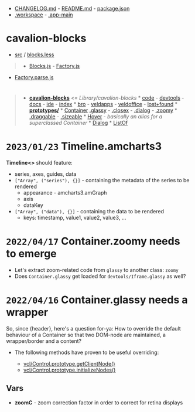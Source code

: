 * [CHANGELOG.md]() - [README.md]() - [package.json]()
* [.workspace](`(devtools/Workspace<${ws.getSpecializer()}>)`) - [.app-main](`(devtools/Main<${app.getSpecializer()}>)`)

# cavalion-blocks

* [src](:/) / [blocks.less](src/:)

> * [Blocks.js](src/:) - [Factory.js](src/:)
* [Factory.parse.js](src/:)

#

> * **[cavalion-blocks](src/:/)** _<= Library/cavalion-blocks_
	* [code](src/cavalion-blocks/:/) - [devtools](src/cavalion-blocks/:/) - [docs](src/cavalion-blocks/:/) - [ide](src/cavalion-blocks/:/) - [index](src/cavalion-blocks/:/)
	* [bro](src/cavalion-blocks/:/) - [veldapps](src/cavalion-blocks/:/) - [veldoffice](src/cavalion-blocks/:/) - [lost+found](src/cavalion-blocks/:/)
	* **[prototypes/](src/:)**
		* [Container](src/prototypes/:.js) [.glassy](src/prototypes/Container:.js) - [.closex](src/prototypes/Container:.js) - [.dialog](src/prototypes/Container:.js) - [.zoomy](src/prototypes/Container:.js)
			* [.draggable](src/prototypes/Container:.js) - [.sizeable](src/prototypes/Container:.js)
		* [Hover](src/prototypes/:.js) - _basically an alias for a superclassed Container_
		* [Dialog](src/prototypes/:.js) 
		* [ListOf](src/prototypes/:.js)

# `2023/01/23` Timeline.amcharts3

**Timeline<>** should feature:

* series, axes, guides, data
* `["Array", ("series"), {}]` - containing the metadata of the series to be rendered
	* appearance - amcharts3.amGraph
	* axis
	* dataKey
* `["Array", ("data"), {}]` - containing the data to be rendered
	* keys: timestamp, value1, value2, value3, ...


# `2022/04/17` Container.zoomy needs to emerge

* Let's extract zoom-related code from `glassy` to another class: `zoomy`
* Does `Container.glassy` get loaded for `devtools/Iframe.glassy` as well?

# `2022/04/16` Container.glassy needs a wrapper

So, since {header}, here's a question for-ya: How to override the default behaviour of a Container so that two DOM-node are maintained, a wrapper/border and a content?

* The following methods have proven to be useful overriding:

	* [vcl/Control.prototype.getClientNode()](lib:)
	* [vcl/Control.prototype.initializeNodes()](lib:)

## Vars

* **zoomC** - zoom correction factor in order to correct for retina displays
